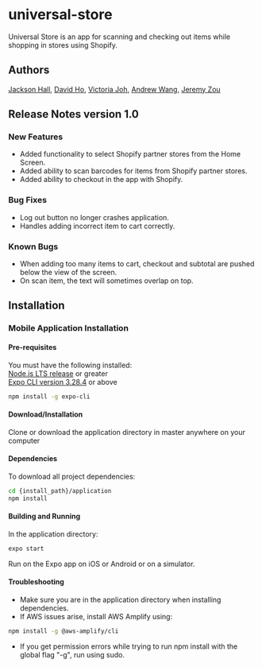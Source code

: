 # universal-store
Universal Store is an app for scanning and checking out items while shopping in stores using Shopify.
## Authors

[Jackson Hall](https://github.com/charjhall), [David Ho](https://github.com/dho37), [Victoria Joh](https://github.com/vjoh), [Andrew Wang](https://github.com/andrewwang024), [Jeremy Zou](https://github.com/jeremy-zou)

## Release Notes version 1.0

### New Features
* Added functionality to select Shopify partner stores from the Home Screen.
* Added ability to scan barcodes for items from Shopify partner stores.
* Added ability to checkout in the app with Shopify.

### Bug Fixes
* Log out button no longer crashes application.
* Handles adding incorrect item to cart correctly.

### Known Bugs
* When adding too many items to cart, checkout and subtotal are pushed below the view of the screen.
* On scan item, the text will sometimes overlap on top.

## Installation

### Mobile Application Installation

#### Pre-requisites

You must have the following installed:\
[Node.js LTS release](https://nodejs.org/en/) or greater\
[Expo CLI version 3.28.4](https://docs.expo.io/get-started/installation/) or above
```bash
npm install -g expo-cli
```
#### Download/Installation

Clone or download the application directory in master anywhere on your computer

#### Dependencies
To download all project dependencies:
```bash
cd {install_path}/application
npm install
```

#### Building and Running
In the application directory:
```bash
expo start
```
Run on the Expo app on iOS or Android or on a simulator.

#### Troubleshooting
* Make sure you are in the application directory when installing dependencies.
* If AWS issues arise, install AWS Amplify using:
```bash
npm install -g @aws-amplify/cli
```
* If you get permission errors while trying to run npm install with the global flag "-g", run using sudo.
